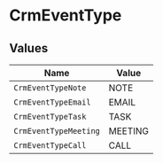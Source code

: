 # CrmEventType


## Values

| Name                  | Value                 |
| --------------------- | --------------------- |
| `CrmEventTypeNote`    | NOTE                  |
| `CrmEventTypeEmail`   | EMAIL                 |
| `CrmEventTypeTask`    | TASK                  |
| `CrmEventTypeMeeting` | MEETING               |
| `CrmEventTypeCall`    | CALL                  |